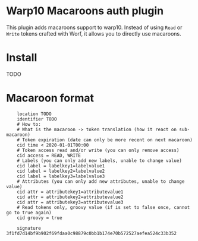 # Warp10 Macaroons auth plugin

This plugin adds macaroons support to warp10. Instead of using `Read` or `Write` tokens crafted with Worf,
it allows you to directly use macaroons.

# Install

TODO

# Macaroon format

```
    location TODO
    identifier TODO
    # How to:
    # What is the macaroon -> token translation (how it react on sub-macaroon)
    # Token expiration (date can only be more recent on next macaroon)
    cid time < 2020-01-01T00:00
    # Token access read and/or write (you can only remove access)
    cid access = READ, WRITE
    # Labels (you can only add new labels, unable to change value)
    cid label = labelkey1=labelvalue1
    cid label = labelkey2=labelvalue2
    cid label = labelkey3=labelvalue3
    # Attributes (you can only add new attributes, unable to change value)
    cid attr = attributekey1=attributevalue1
    cid attr = attributekey2=attributevalue2
    cid attr = attributekey3=attributevalue3
    # Read tokens only, groovy value (if is set to false once, cannot go to true again)
    cid groovy = true

    signature 3f1fd7d14bf9b902f69fdaa0c98879c0bb1b174e70b572527aefea524c33b352
```